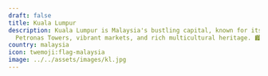 ```yaml
---
draft: false
title: Kuala Lumpur
description: Kuala Lumpur is Malaysia's bustling capital, known for its iconic
  Petronas Towers, vibrant markets, and rich multicultural heritage. 🏙️🌟
country: malaysia
icon: twemoji:flag-malaysia
image: ../../assets/images/kl.jpg
---
```

